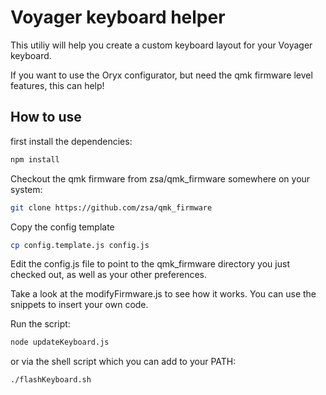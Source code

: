 # Voyager keyboard helper       

This utiliy will help you create a custom keyboard layout for your Voyager keyboard.
    
If you want to use the Oryx configurator, but need the qmk firmware level features, this can help!

## How to use 

first install the dependencies:

```bash 
npm install
```

Checkout the qmk firmware from zsa/qmk_firmware somewhere on your system:

```bash 
git clone https://github.com/zsa/qmk_firmware 
```

Copy the config template

```bash
cp config.template.js config.js
```

Edit the config.js file to point to the qmk_firmware directory you just checked out, as well as your other preferences.

Take a look at the modifyFirmware.js to see how it works. You can use the snippets to insert your own code. 

Run the script:

```bash
node updateKeyboard.js
```

or via the shell script which you can add to your PATH:

```bash 
./flashKeyboard.sh
```
